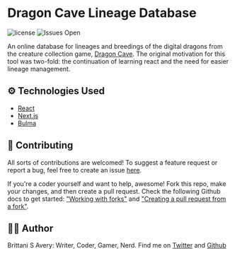 # Dragon Cave Lineage Database

![license](https://img.shields.io/github/license/brittaniSavery/dc-lineage-db)
![Issues Open](https://img.shields.io/github/issues/brittaniSavery/dc-lineage-db)

An online database for lineages and breedings of the digital dragons from the creature collection game, [Dragon Cave](https://dragcave.net/). The original motivation for this tool was two-fold: the continuation of learning react and the need for easier lineage management.

## ⚙ Technologies Used

- [React](https://reactjs.org/)
- [Next.js](https://nextjs.org/)
- [Bulma](https://bulma.io/)

## 🤝 Contributing

All sorts of contributions are welcomed! To suggest a feature request or report a bug, feel free to create an issue [here](https://github.com/brittaniSavery/dc-lineage-db/issues).

If you're a coder yourself and want to help, awesome! Fork this repo, make your changes, and then create a pull request. Check the following Github docs to get started: ["Working with forks"](https://help.github.com/en/github/collaborating-with-issues-and-pull-requests/working-with-forks) and ["Creating a pull request from a fork"](https://help.github.com/en/github/collaborating-with-issues-and-pull-requests/creating-a-pull-request-from-a-fork).

## 👋🏾 Author

Brittani S Avery: Writer, Coder, Gamer, Nerd. Find me on [Twitter](https://twitter.com/brittanisavery) and [Github](https://github.com/brittaniSavery)
